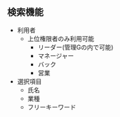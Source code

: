 ## 検索機能

* 利用者
  * 上位権限者のみ利用可能
    * リーダー(管理Gの内で可能)
    * マネージャー
    * バック
    * 営業
* 選択項目
  * 氏名
  * 業種
  * フリーキーワード